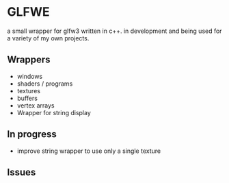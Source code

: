 # GLFWE

a small wrapper for glfw3 written in c++. in development and being used for a variety of my own projects.

## Wrappers
- windows
- shaders / programs
- textures
- buffers
- vertex arrays
- Wrapper for string display

## In progress
- improve string wrapper to use only a single texture

## Issues

